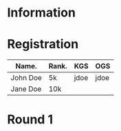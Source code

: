 # Information

# Registration

| Name.       | Rank.       |KGS|OGS|
| ----------- | ----------- |---|---|
| John Doe    | 5k          |jdoe|jdoe|
| Jane Doe   | 10k        |||

# Round 1
